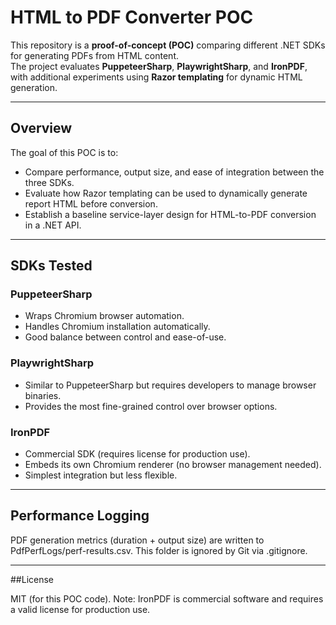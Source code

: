 # HTML to PDF Converter POC

This repository is a **proof-of-concept (POC)** comparing different .NET SDKs for generating PDFs from HTML content.  
The project evaluates **PuppeteerSharp**, **PlaywrightSharp**, and **IronPDF**, with additional experiments using **Razor templating** for dynamic HTML generation.

---

## Overview

The goal of this POC is to:

- Compare performance, output size, and ease of integration between the three SDKs.  
- Evaluate how Razor templating can be used to dynamically generate report HTML before conversion.  
- Establish a baseline service-layer design for HTML-to-PDF conversion in a .NET API.  

---

## SDKs Tested

### PuppeteerSharp
- Wraps Chromium browser automation.  
- Handles Chromium installation automatically.  
- Good balance between control and ease-of-use.  

### PlaywrightSharp
- Similar to PuppeteerSharp but requires developers to manage browser binaries.  
- Provides the most fine-grained control over browser options.  

### IronPDF
- Commercial SDK (requires license for production use).  
- Embeds its own Chromium renderer (no browser management needed).  
- Simplest integration but less flexible.  

---

## Performance Logging

PDF generation metrics (duration + output size) are written to PdfPerfLogs/perf-results.csv.
This folder is ignored by Git via .gitignore.

---

##License

MIT (for this POC code).
Note: IronPDF is commercial software and requires a valid license for production use.

